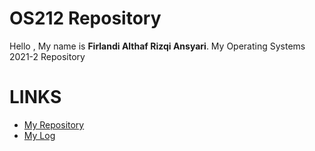 # OS212 Repository

Hello , My name is **Firlandi Althaf Rizqi Ansyari**.
My Operating Systems 2021-2 Repository

# LINKS
- [My Repository](https://github.com/firlandiansyari/os212)
- [My Log](https://firlandiansyari.github.io/os212/TXT/mylog.txt)
